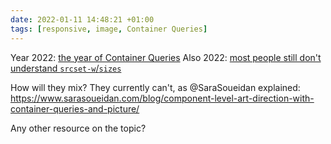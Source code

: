```yaml
---
date: 2022-01-11 14:48:21 +01:00
tags: [responsive, image, Container Queries]
---
```


Year 2022: [the year of Container Queries](https://www.bram.us/2021/12/27/css-in-2022/#the-hotlist--container-queries)
Also 2022: [most people still don't understand `srcset-w`/`sizes`](https://almanac.httparchive.org/en/2021/media#sizes-accuracy)

How will they mix? They currently can't, as @SaraSoueidan explained: https://www.sarasoueidan.com/blog/component-level-art-direction-with-container-queries-and-picture/

Any other resource on the topic?
